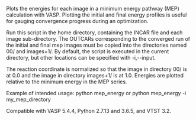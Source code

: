 Plots the energies for each image in a minimum energy pathway (MEP) calculation with VASP. Plotting the initial and final energy profiles is useful for gauging convergence progress during an optimization.

Run this script in the home directory, containing the INCAR file and each image sub-directory. The OUTCARs corresponding to the converged run of the initial and final mep images must be copied into the directories named 00/ and images+1/. By default, the script is executed in the current directory, but other locations can be specified with -i,--input.

The reaction coordinate is normalized so that the image in directory 00/ is at 0.0 and the image in directory images+1/ is at 1.0. Energies are plotted relative to the minimum energy in the MEP series.

Example of intended usage: python mep_energy or python mep_energy -i my_mep_directory

Compatible with VASP 5.4.4, Python 2.7.13 and 3.6.5, and VTST 3.2.
